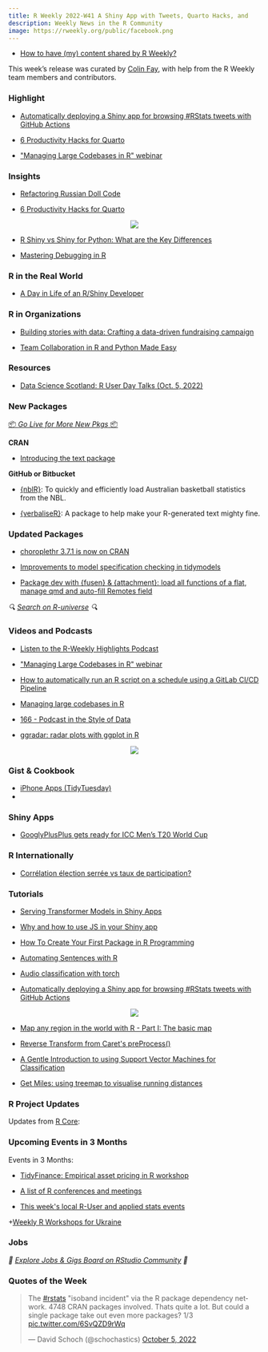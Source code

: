 ```yaml
---
title: R Weekly 2022-W41 A Shiny App with Tweets, Quarto Hacks, and 
description: Weekly News in the R Community
image: https://rweekly.org/public/facebook.png
---
```




+ [How to have (my) content shared by R Weekly?](https://github.com/rweekly/rweekly.org#how-to-have-my-content-shared-by-r-weekly)

This week’s release was curated by [Colin Fay](https://twitter.com/_ColinFay), with help from the R Weekly team members and contributors.


###  Highlight

+ [Automatically deploying a Shiny app for browsing #RStats tweets with GitHub Actions](https://nrennie.rbind.io/blog/2022-10-05-automatically-deploying-a-shiny-app-for-browsing-rstats-tweets-with-github-actions/)

+ [6 Productivity Hacks for Quarto](https://www.rstudio.com/blog/6-productivity-hacks-for-quarto/)

+ ["Managing Large Codebases in R" webinar](https://www.activityinfo.org/support/webinars/2022-10-06-managing-large-codebases-in-R.html)


### Insights

+ [Refactoring Russian Doll Code](https://www.jumpingrivers.com/blog/refactoring-russian-doll-code/)

+ [6 Productivity Hacks for Quarto](https://www.rstudio.com/blog/6-productivity-hacks-for-quarto/)

<div align = "center">
  <img src = "https://www.rstudio.com/blog/6-productivity-hacks-for-quarto/images/img3.png">
</div>

+ [R Shiny vs Shiny for Python: What are the Key Differences](https://appsilon.com/r-shiny-vs-shiny-for-python/)

+ [Mastering Debugging in R](https://cosimameyer.com/post/mastering-debugging-in-r/)

### R in the Real World

+ [A Day in Life of an R/Shiny Developer](https://appsilon.com/a-day-in-life-of-an-r-shiny-developer/)


###  R in Organizations

+ [Building stories with data: Crafting a data-driven fundraising campaign](https://www.cararthompson.com/posts/2022-08-24-crafting-a-data-driven-fundraising-campaign/)

+ [Team Collaboration in R and Python Made Easy](https://www.rstudio.com/blog/creating-collaborative-bilingual-teams/)


###  Resources

+ [Data Science Scotland: R User Day Talks (Oct. 5, 2022)](https://github.com/DataScienceScotland/R-user-day-talks)


###  New Packages

<p class="added-hostname"><a href="https://rweekly.org/live" target="_blank" class="externalLink">📦 <i>Go Live for More New Pkgs</i> 📦</a></p>


**CRAN**

+ [Introducing the text package](https://blogs.rstudio.com/ai/posts/2022-09-29-r-text/)


**GitHub or Bitbucket**

+ [{nblR}](https://github.com/JaseZiv/nblR/): To quickly and efficiently load Australian basketball statistics from the NBL.

+ [{verbaliseR}](https://github.com/cararthompson/verbaliseR): A package to help make your R-generated text mighty fine.

### Updated Packages

+ [choroplethr 3.7.1 is now on CRAN](https://arilamstein.com/blog/2022/10/05/choroplethr-3-7-1-is-now-on-cran/)

+ [Improvements to model specification checking in tidymodels](https://www.tidyverse.org/blog/2022/10/parsnip-checking-1-0-2/)

+ [Package dev with {fusen} & {attachment}: load all functions of a flat, manage qmd and auto-fill Remotes field](https://rtask.thinkr.fr/package-dev-with-fusen-attachment-load-all-functions-of-a-flat-manage-qmd-and-auto-fill-remotes-field/)


<i>🔍 [Search on R-universe](https://r-universe.dev/search/) 🔍</i>

###  Videos and Podcasts

* [Listen to the R-Weekly Highlights Podcast](https://rweekly.fireside.fm/)

+ ["Managing Large Codebases in R" webinar](https://www.activityinfo.org/support/webinars/2022-10-06-managing-large-codebases-in-R.html)

+ [How to automatically run an R script on a schedule using a GitLab CI/CD Pipeline](https://www.youtube.com/watch?v=59gbgBqlaJc)

+ [Managing large codebases in R](https://www.activityinfo.org/support/webinars/2022-10-06-managing-large-codebases-in-R.html)

+ [166 - Podcast in the Style of Data](https://nssdeviations.com/166-podcast-in-the-style-of-data)

+ [ggradar: radar plots with ggplot in R](https://www.business-science.io/code-tools/2022/10/04/ggradar-radar-plots-with-ggplot-in-r.html)

<div align = "center">
  <img src = "https://www.business-science.io/assets/ggradar_basic.jpg">
</div>

### Gist & Cookbook

+ [iPhone Apps (TidyTuesday)](https://github.com/tashapiro/TidyTuesday/blob/master/2022/W40/iphone-apps.R)
+ 

### Shiny Apps

+ [GooglyPlusPlus gets ready for ICC Men’s T20 World Cup](https://gigadom.in/2022/10/05/googlyplusplus-gets-ready-for-icc-mens-t20-world-cup/)


### R Internationally

+ [Corrélation élection serrée vs taux de participation?](https://www.simoncoulombe.com/2022/10/taux_de_participation_vs_serre/)


###  Tutorials

+ [Serving Transformer Models in Shiny Apps](https://towardsdatascience.com/serving-transformer-models-in-shiny-apps-9a1bed4b41a6)

+ [Why and how to use JS in your Shiny app](https://www.brodrigues.co/blog/2022-10-01-why_js_shiny/)

+ [How To Create Your First Package in R Programming](https://medium.com/@adejumo999/how-to-create-your-first-package-in-r-programming-d59398f76c28)

+ [Automating Sentences with R](https://rfortherestofus.com/2022/10/automating-sentences-with-r/)

+ [Audio classification with torch](https://blogs.rstudio.com/ai/posts/2022-10-06-audio-classification-torch/)

+ [Automatically deploying a Shiny app for browsing #RStats tweets with GitHub Actions](https://nrennie.rbind.io/blog/2022-10-05-automatically-deploying-a-shiny-app-for-browsing-rstats-tweets-with-github-actions/)

<div align = "center">
  <img src = "https://nrennie.rbind.io/blog/2022-10-05-automatically-deploying-a-shiny-app-for-browsing-rstats-tweets-with-github-actions/featured.png">
</div>

+ [Map any region in the world with R - Part I: The basic map](https://blog.rwhitedwarf.com/post/map_any_region_with_ggplot2_part_i/)

+ [Reverse Transform from Caret's preProcess()](https://kiandlee.blogspot.com/2022/10/r-code-back-transform-from-carets.html)

+ [A Gentle Introduction to using Support Vector Machines for Classification](https://www.harsh17.in/svm/)

+ [Get Miles: using treemap to visualise running distances](https://quantixed.org/2022/10/04/get-miles-using-treemap-to-visualise-running-distances/)


<!--<div class="post-more-begin></div><div class="post-more-end"></div>-->

###  R Project Updates

Updates from [R Core](http://developer.r-project.org/blosxom.cgi/R-devel/NEWS):


###  Upcoming Events in 3 Months

Events in 3 Months:

+ [TidyFinance: Empirical asset pricing in R workshop](https://r-posts.com/tidyfinance-empirical-asset-pricing-in-r-workshop/)

+ [A list of R conferences and meetings](https://jumpingrivers.github.io/meetingsR/events.html)

+ [This week's local R-User and applied stats events](https://community.rstudio.com/c/irl)

+[Weekly R Workshops for Ukraine](https://sites.google.com/view/dariia-mykhailyshyna/main/r-workshops-for-ukraine)


### Jobs

<i>💼 [Explore Jobs & Gigs Board on RStudio Community](https://community.rstudio.com/c/jobs/) 💼</i>


###  Quotes of the Week

<blockquote class="twitter-tweet"><p lang="en" dir="ltr">The <a href="https://twitter.com/hashtag/rstats?src=hash&amp;ref_src=twsrc%5Etfw">#rstats</a> &quot;isoband incident&quot; via the R package dependency network. 4748 CRAN packages involved. Thats quite a lot. But could a single package take out even more packages? 1/3 <a href="https://t.co/6SvQZD9rWq">pic.twitter.com/6SvQZD9rWq</a></p>&mdash; David Schoch (@schochastics) <a href="https://twitter.com/schochastics/status/1577655741942464513?ref_src=twsrc%5Etfw">October 5, 2022</a></blockquote> <script async src="https://platform.twitter.com/widgets.js" charset="utf-8"></script> 

